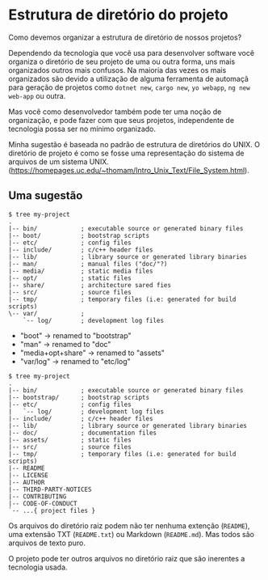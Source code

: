 Estrutura de diretório do projeto
=================================

Como devemos organizar a estrutura de diretório de nossos projetos?

Dependendo da tecnologia que você usa para desenvolver software você organiza o
diretório de seu projeto de uma ou outra forma, uns mais organizados outros mais
confusos. Na maioria das vezes os mais organizados são devido a utilização de alguma
ferramenta de automaçã para geração de projetos como `dotnet new`, `cargo new`,
`yo webapp`, `ng new web-app` ou outra.

Mas você como desenvolvedor também pode ter uma noção de organização, e
pode fazer com que seus projetos, independente de tecnologia possa ser no mínimo
organizado.

Minha sugestão é baseada no padrão de estrutura de diretórios do UNIX. O diretório
de projeto é como se fosse uma representação do sistema de arquivos de um sistema
UNIX. (https://homepages.uc.edu/~thomam/Intro_Unix_Text/File_System.html).

## Uma sugestão

```
$ tree my-project
.
|-- bin/            ; executable source or generated binary files
|-- boot/           ; bootstrap scripts
|-- etc/            ; config files
|-- include/        ; c/c++ header files
|-- lib/            ; library source or generated library binaries
|-- man/            ; manual files ("doc/"?)
|-- media/          ; static media files
|-- opt/            ; static files
|-- share/          ; architecture sared fies
|-- src/            ; source files
|-- tmp/            ; temporary files (i.e: generated for build scripts)
\-- var/            ; 
    `-- log/        ; development log files
```

* "boot" -> renamed to "bootstrap"
* "man"  -> renamed to "doc"
* "media+opt+share" -> renamed to "assets"
* "var/log" -> renamed to "etc/log"

```
$ tree my-project
.
|-- bin/            ; executable source or generated binary files
|-- bootstrap/      ; bootstrap scripts
|-- etc/            ; config files
|   `-- log/        ; development log files
|-- include/        ; c/c++ header files
|-- lib/            ; library source or generated library binaries
|-- doc/            ; documentation files
|-- assets/         ; static files
|-- src/            ; source files
|-- tmp/            ; temporary files (i.e: generated for build scripts)
|-- README
|-- LICENSE
|-- AUTHOR
|-- THIRD-PARTY-NOTICES
|-- CONTRIBUTING
|-- CODE-OF-CONDUCT
`-- ...{ project files }
```

Os arquivos do diretório raiz podem não ter nenhuma extenção (`README`), uma
extensão TXT (`README.txt`) ou Markdown (`README.md`). Mas todos são arquivos
de texto puro.

O projeto pode ter outros arquivos no diretório raiz que são inerentes a
tecnologia usada.
